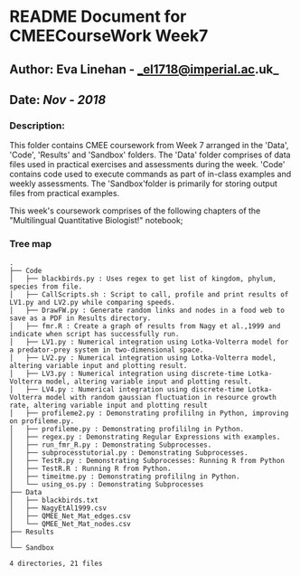 # README Document for CMEECourseWork Week7
## Author: Eva Linehan - _el1718@imperial.ac.uk_
## Date: _Nov - 2018_

### Description:
This folder contains CMEE coursework from Week 7 arranged in the 'Data', 'Code', 'Results' and 'Sandbox' folders. The 'Data' folder comprises of data files used in practical exercises and assessments during the week. 'Code' contains code used to execute commands as part of in-class examples and weekly assessments. The 'Sandbox'folder is primarily for storing output files from practical examples.

This week's coursework comprises of the following chapters of the "Multilingual Quantitative Biologist!" notebook;

### Tree map
```
.
├── Code
│   ├── blackbirds.py : Uses regex to get list of kingdom, phylum, species from file.
│   ├── CallScripts.sh : Script to call, profile and print results of LV1.py and LV2.py while comparing speeds.
│   ├── DrawFW.py : Generate random links and nodes in a food web to save as a PDF in Results directory.
│   ├── fmr.R : Create a graph of results from Nagy et al.,1999 and indicate when script has successfully run.
│   ├── LV1.py : Numerical integration using Lotka-Volterra model for a predator-prey system in two-dimensional space.
│   ├── LV2.py : Numerical integration using Lotka-Volterra model, altering variable input and plotting result.
│   ├── LV3.py : Numerical integration using discrete-time Lotka-Volterra model, altering variable input and plotting result.
│   ├── LV4.py : Numerical integration using discrete-time Lotka-Volterra model with random gaussian fluctuation in resource growth rate, altering variable input and plotting result
│   ├── profileme2.py : Demonstrating profililng in Python, improving on profileme.py.
│   ├── profileme.py : Demonstrating profililng in Python.
│   ├── regex.py : Demonstrating Regular Expressions with examples.
│   ├── run_fmr_R.py : Demonstrating Subprocesses.
│   ├── subprocesstutorial.py : Demonstrating Subprocesses.
│   ├── TestR.py : Demonstrating Subprocesses: Running R from Python
│   ├── TestR.R : Running R from Python.
│   ├── timeitme.py : Demonstrating profililng in Python.
│   └── using_os.py : Demonstrating Subprocesses
├── Data
│   ├── blackbirds.txt
│   ├── NagyEtAl1999.csv
│   ├── QMEE_Net_Mat_edges.csv
│   └── QMEE_Net_Mat_nodes.csv
├── Results
│  
└── Sandbox

4 directories, 21 files

```
